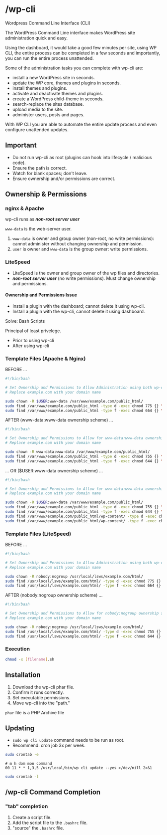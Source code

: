 # /wp-cli

Wordpress Command Line Interface (CLI)

The WordPress Command Line interface makes WordPress site administration quick and easy.

Using the dashboard, it would take a good few minutes per site, using WP CLI, the entire process can be completed in a few seconds and importantly, you can run the entire process unattended.

Some of the administration tasks you can complete with wp-cli are:

* install a new WordPress site in seconds.
* update the WP core, themes and plugins in seconds.
* install themes and plugins.
* activate and deactivate themes and plugins.
* create a WordPress child-theme in seconds.
* search-replace the sites database.
* upload media to the site.
* administer users, posts and pages.

With WP CLI you are able to automate the entire update process and even configure unattended updates.

## Important

* Do not run wp-cli as root (plugins can hook into lifecycle / malicious code).
* Ensure the path is correct.
* Watch for blank spaces; don't leave.
* Ensure ownership and/or permissions are correct.

## Ownership & Permissions

### nginx & Apache

wp-cli runs as ***non-root server user***

`www-data` is the web-server user.

1. `www-data` is owner and group owner (non-root, no write permissions): cannot administer without changing ownership and permission.
2. `user` is owner and `www-data` is the group owner: write permissions.

### LiteSpeed

* LiteSpeed is the owner and group owner of the wp files and directories.
* ***non-root server user*** (no write permissions). Must change ownership and permissions.

#### Ownership and Permissions Issue

* Install a plugin with the dashboard; cannot delete it using wp-cli.
* Install a plugin with the wp-cli, cannot delete it using dashboard.

Solve: Bash Scripts

Principal of least privelege.

* Prior to using wp-cli
* After using wp-cli

### Template Files (Apache & Nginx)

BEFORE ...

```bash
#!/bin/bash

# Set Ownership and Permissions to Allow Administration using both wp-cli and the Dasbhoard
# Replace example.com with your domain name

sudo chown -R $USER:www-data /var/www/example.com/public_html/
sudo find /var/www/example.com/public_html -type d -exec chmod 775 {} \;
sudo find /var/www/example.com/public_html -type f -exec chmod 664 {} \;
```

AFTER (www-data:www-data ownership scheme) ...

```bash
#!/bin/bash

# Set Ownership and Permissions to Allow for www-data:www-data ownership scheme
# Replace example.com with your domain name

sudo chown -R www-data:www-data /var/www/example.com/public_html/
sudo find /var/www/example.com/public_html -type d -exec chmod 755 {} \;
sudo find /var/www/example.com/public_html -type f -exec chmod 644 {} \;
```

... OR ($USER:www-data ownership scheme) ...

```bash
#!/bin/bash

# Set Ownership and Permissions to Allow for www-data:www-data ownership scheme
# Replace example.com with your domain name

sudo chown -R $USER:www-data /var/www/example.com/public_html/
sudo find /var/www/example.com/public_html -type d -exec chmod 755 {} \;
sudo find /var/www/example.com/public_html -type f -exec chmod 644 {} \;
sudo find /var/www/example.com/public_html/wp-content/ -type d -exec chmod 775 {} \;
sudo find /var/www/example.com/public_html/wp-content/ -type f -exec chmod 664 {} \;
```

### Template Files (LiteSpeed)

BEFORE ...

```bash
#!/bin/bash

# Set Ownership and Permissions to Allow Administration using both wp-cli and the Dasbhoard
# Replace example.com with your domain name

sudo chown -R nobody:nogroup /usr/local/lsws/example.com/html/
sudo find /usr/local/lsws/example.com/html/ -type d -exec chmod 775 {} \;
sudo find /usr/local/lsws/example.com/html/ -type f -exec chmod 664 {} \;
```

AFTER (nobody:nogroup ownership scheme) ...

```bash
#!/bin/bash

# Set Ownership and Permissions to Allow for nobody:nogroup ownership scheme
# Replace example.com with your domain name

sudo chown -R nobody:nogroup /usr/local/lsws/example.com/html/
sudo find /usr/local/lsws/example.com/html/ -type d -exec chmod 755 {} \;
sudo find /usr/local/lsws/example.com/html/ -type f -exec chmod 644 {} \;
```
### Execution

```bash
chmod -x [filename].sh
```

## Installation

1. Download the wp-cli phar file.
2. Confirm it runs correctly.
3. Set executable permissions.
4. Move wp-cli into the "path."

`phar` file is a PHP Archive file

## Updating

* `sudo wp cli update` command needs to be run as root.
* Recommend: cron job 3x per week.

```bash
sudo crontab -e
```

```script
# m h dom mon command
00 11 * * 1,3,5 /usr/local/bin/wp cli update --yes >/dev/nill 2>&1
```

```bash
sudo crontab -l
```

## /wp-cli Command Completion

### "tab" completion

1. Create a script file.
2. Add the script file to the `.bashrc` file.
3. "source" the `.bashrc` file.
